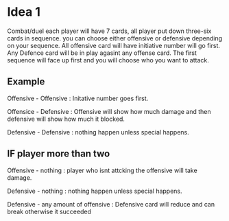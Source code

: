 # Idea 1

Combat/duel each player will have 7 cards, all player put down three-six cards in sequence. you can choose either offensive or defensive depending on your sequence. All offensive card will have initiative number will go first. Any Defence card will be in play agasint any offense card. The first sequence will face up first and you will choose who you want to attack.

## Example
Offensive - Offensive : Initative number goes first.

Offensice - Defensive : Offensive will show how much damage and then defensive will show how much it blocked.

Defensive - Defensive : nothing happen unless special happens.


## IF player more than two

Offensive - nothing : player who isnt attcking the offensive will take damage.

Defensive - nothing : nothing happen unless special happens.

Defensive - any amount of offensive : Defensive card will reduce and can break otherwise it succeeded 
